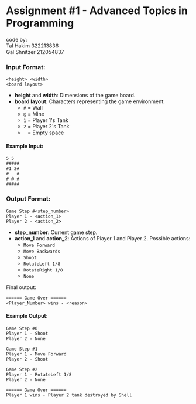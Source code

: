 # Assignment \#1 - Advanced Topics in Programming

code by: \
Tal Hakim 322213836 \
Gal Shnitzer 212054837


### Input Format:

```
<height> <width>
<board layout>
```

- **height** and **width**: Dimensions of the game board.
- **board layout**: Characters representing the game environment:
    - `#` = Wall
    - `@` = Mine
    - `1` = Player 1's Tank
    - `2` = Player 2's Tank
    - ` ` = Empty space

#### Example Input:

```
5 5
#####
#1 2#
#   #
# @ #
#####
```

### Output Format:

```
Game Step #<step_number>
Player 1 - <action_1>
Player 2 - <action_2>
```

- **step_number**: Current game step.
- **action_1** and **action_2**: Actions of Player 1 and Player 2. Possible actions:
    - `Move Forward`
    - `Move Backwards`
    - `Shoot`
    - `RotateLeft 1/8`
    - `RotateRight 1/8`
    - `None`

Final output:

```
====== Game Over ======
<Player_Number> wins - <reason>
```

#### Example Output:

```
Game Step #0
Player 1 - Shoot
Player 2 - None

Game Step #1
Player 1 - Move Forward
Player 2 - Shoot

Game Step #2
Player 1 - RotateLeft 1/8
Player 2 - None

====== Game Over ======
Player 1 wins - Player 2 tank destroyed by Shell
```
